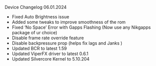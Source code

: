 Device Changelog 06.01.2024
- Fixed Auto Brightness issue
- Added some tweaks to improve smoothness of the rom
- Fixed ‘No Space’ Error with Gapps Flashing (Now use any Nikgapps package of ur choice)
- Disable frame rate override feature
- Disable backpressure prop (helps fix lags and Janks )
- Updated BCR to latest 1.59
- Updated ViperFX driver to latest 0.6.1
- Updated Silvercore Kernel to 5.10.204

